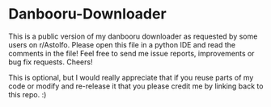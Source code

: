 # Danbooru-Downloader
This is a public version of my danbooru downloader as requested by some users on r/Astolfo. Please open this file in a python IDE and read the comments in the file! Feel free to send me issue reports, improvements or bug fix requests. Cheers!

This is optional, but I would really appreciate that if you reuse parts of my code or modify and re-release it that you please credit me by linking back to this repo. :)
